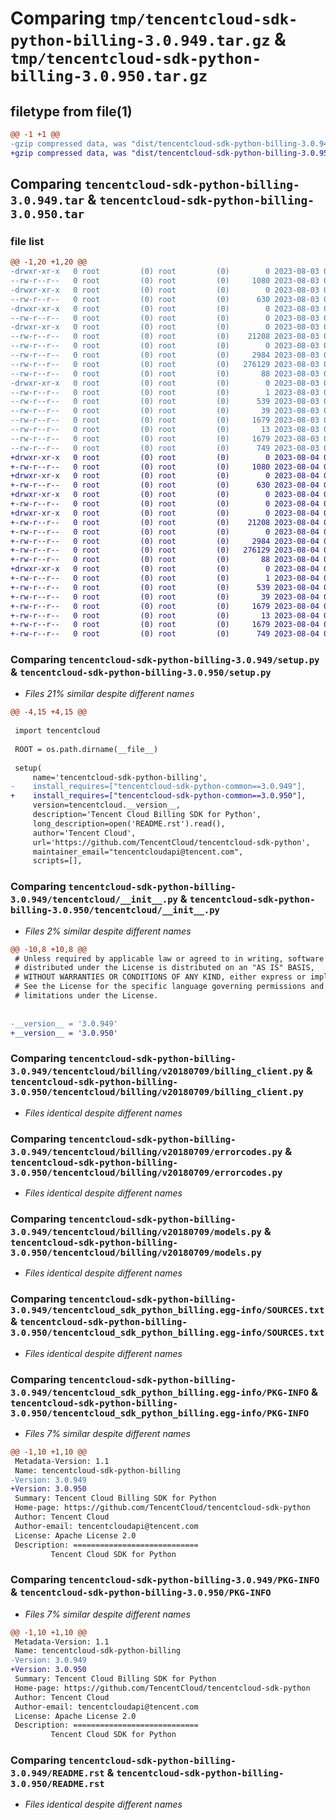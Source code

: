 # Comparing `tmp/tencentcloud-sdk-python-billing-3.0.949.tar.gz` & `tmp/tencentcloud-sdk-python-billing-3.0.950.tar.gz`

## filetype from file(1)

```diff
@@ -1 +1 @@
-gzip compressed data, was "dist/tencentcloud-sdk-python-billing-3.0.949.tar", last modified: Thu Aug  3 00:19:59 2023, max compression
+gzip compressed data, was "dist/tencentcloud-sdk-python-billing-3.0.950.tar", last modified: Fri Aug  4 00:19:57 2023, max compression
```

## Comparing `tencentcloud-sdk-python-billing-3.0.949.tar` & `tencentcloud-sdk-python-billing-3.0.950.tar`

### file list

```diff
@@ -1,20 +1,20 @@
-drwxr-xr-x   0 root         (0) root         (0)        0 2023-08-03 00:19:59.000000 tencentcloud-sdk-python-billing-3.0.949/
--rw-r--r--   0 root         (0) root         (0)     1080 2023-08-03 00:19:59.000000 tencentcloud-sdk-python-billing-3.0.949/setup.py
-drwxr-xr-x   0 root         (0) root         (0)        0 2023-08-03 00:19:59.000000 tencentcloud-sdk-python-billing-3.0.949/tencentcloud/
--rw-r--r--   0 root         (0) root         (0)      630 2023-08-03 00:19:59.000000 tencentcloud-sdk-python-billing-3.0.949/tencentcloud/__init__.py
-drwxr-xr-x   0 root         (0) root         (0)        0 2023-08-03 00:19:59.000000 tencentcloud-sdk-python-billing-3.0.949/tencentcloud/billing/
--rw-r--r--   0 root         (0) root         (0)        0 2023-08-03 00:19:59.000000 tencentcloud-sdk-python-billing-3.0.949/tencentcloud/billing/__init__.py
-drwxr-xr-x   0 root         (0) root         (0)        0 2023-08-03 00:19:59.000000 tencentcloud-sdk-python-billing-3.0.949/tencentcloud/billing/v20180709/
--rw-r--r--   0 root         (0) root         (0)    21208 2023-08-03 00:19:59.000000 tencentcloud-sdk-python-billing-3.0.949/tencentcloud/billing/v20180709/billing_client.py
--rw-r--r--   0 root         (0) root         (0)        0 2023-08-03 00:19:59.000000 tencentcloud-sdk-python-billing-3.0.949/tencentcloud/billing/v20180709/__init__.py
--rw-r--r--   0 root         (0) root         (0)     2984 2023-08-03 00:19:59.000000 tencentcloud-sdk-python-billing-3.0.949/tencentcloud/billing/v20180709/errorcodes.py
--rw-r--r--   0 root         (0) root         (0)   276129 2023-08-03 00:19:59.000000 tencentcloud-sdk-python-billing-3.0.949/tencentcloud/billing/v20180709/models.py
--rw-r--r--   0 root         (0) root         (0)       88 2023-08-03 00:19:59.000000 tencentcloud-sdk-python-billing-3.0.949/setup.cfg
-drwxr-xr-x   0 root         (0) root         (0)        0 2023-08-03 00:19:59.000000 tencentcloud-sdk-python-billing-3.0.949/tencentcloud_sdk_python_billing.egg-info/
--rw-r--r--   0 root         (0) root         (0)        1 2023-08-03 00:19:59.000000 tencentcloud-sdk-python-billing-3.0.949/tencentcloud_sdk_python_billing.egg-info/dependency_links.txt
--rw-r--r--   0 root         (0) root         (0)      539 2023-08-03 00:19:59.000000 tencentcloud-sdk-python-billing-3.0.949/tencentcloud_sdk_python_billing.egg-info/SOURCES.txt
--rw-r--r--   0 root         (0) root         (0)       39 2023-08-03 00:19:59.000000 tencentcloud-sdk-python-billing-3.0.949/tencentcloud_sdk_python_billing.egg-info/requires.txt
--rw-r--r--   0 root         (0) root         (0)     1679 2023-08-03 00:19:59.000000 tencentcloud-sdk-python-billing-3.0.949/tencentcloud_sdk_python_billing.egg-info/PKG-INFO
--rw-r--r--   0 root         (0) root         (0)       13 2023-08-03 00:19:59.000000 tencentcloud-sdk-python-billing-3.0.949/tencentcloud_sdk_python_billing.egg-info/top_level.txt
--rw-r--r--   0 root         (0) root         (0)     1679 2023-08-03 00:19:59.000000 tencentcloud-sdk-python-billing-3.0.949/PKG-INFO
--rw-r--r--   0 root         (0) root         (0)      749 2023-08-03 00:19:59.000000 tencentcloud-sdk-python-billing-3.0.949/README.rst
+drwxr-xr-x   0 root         (0) root         (0)        0 2023-08-04 00:19:57.000000 tencentcloud-sdk-python-billing-3.0.950/
+-rw-r--r--   0 root         (0) root         (0)     1080 2023-08-04 00:19:57.000000 tencentcloud-sdk-python-billing-3.0.950/setup.py
+drwxr-xr-x   0 root         (0) root         (0)        0 2023-08-04 00:19:57.000000 tencentcloud-sdk-python-billing-3.0.950/tencentcloud/
+-rw-r--r--   0 root         (0) root         (0)      630 2023-08-04 00:19:57.000000 tencentcloud-sdk-python-billing-3.0.950/tencentcloud/__init__.py
+drwxr-xr-x   0 root         (0) root         (0)        0 2023-08-04 00:19:57.000000 tencentcloud-sdk-python-billing-3.0.950/tencentcloud/billing/
+-rw-r--r--   0 root         (0) root         (0)        0 2023-08-04 00:19:57.000000 tencentcloud-sdk-python-billing-3.0.950/tencentcloud/billing/__init__.py
+drwxr-xr-x   0 root         (0) root         (0)        0 2023-08-04 00:19:57.000000 tencentcloud-sdk-python-billing-3.0.950/tencentcloud/billing/v20180709/
+-rw-r--r--   0 root         (0) root         (0)    21208 2023-08-04 00:19:57.000000 tencentcloud-sdk-python-billing-3.0.950/tencentcloud/billing/v20180709/billing_client.py
+-rw-r--r--   0 root         (0) root         (0)        0 2023-08-04 00:19:57.000000 tencentcloud-sdk-python-billing-3.0.950/tencentcloud/billing/v20180709/__init__.py
+-rw-r--r--   0 root         (0) root         (0)     2984 2023-08-04 00:19:57.000000 tencentcloud-sdk-python-billing-3.0.950/tencentcloud/billing/v20180709/errorcodes.py
+-rw-r--r--   0 root         (0) root         (0)   276129 2023-08-04 00:19:57.000000 tencentcloud-sdk-python-billing-3.0.950/tencentcloud/billing/v20180709/models.py
+-rw-r--r--   0 root         (0) root         (0)       88 2023-08-04 00:19:57.000000 tencentcloud-sdk-python-billing-3.0.950/setup.cfg
+drwxr-xr-x   0 root         (0) root         (0)        0 2023-08-04 00:19:57.000000 tencentcloud-sdk-python-billing-3.0.950/tencentcloud_sdk_python_billing.egg-info/
+-rw-r--r--   0 root         (0) root         (0)        1 2023-08-04 00:19:57.000000 tencentcloud-sdk-python-billing-3.0.950/tencentcloud_sdk_python_billing.egg-info/dependency_links.txt
+-rw-r--r--   0 root         (0) root         (0)      539 2023-08-04 00:19:57.000000 tencentcloud-sdk-python-billing-3.0.950/tencentcloud_sdk_python_billing.egg-info/SOURCES.txt
+-rw-r--r--   0 root         (0) root         (0)       39 2023-08-04 00:19:57.000000 tencentcloud-sdk-python-billing-3.0.950/tencentcloud_sdk_python_billing.egg-info/requires.txt
+-rw-r--r--   0 root         (0) root         (0)     1679 2023-08-04 00:19:57.000000 tencentcloud-sdk-python-billing-3.0.950/tencentcloud_sdk_python_billing.egg-info/PKG-INFO
+-rw-r--r--   0 root         (0) root         (0)       13 2023-08-04 00:19:57.000000 tencentcloud-sdk-python-billing-3.0.950/tencentcloud_sdk_python_billing.egg-info/top_level.txt
+-rw-r--r--   0 root         (0) root         (0)     1679 2023-08-04 00:19:57.000000 tencentcloud-sdk-python-billing-3.0.950/PKG-INFO
+-rw-r--r--   0 root         (0) root         (0)      749 2023-08-04 00:19:57.000000 tencentcloud-sdk-python-billing-3.0.950/README.rst
```

### Comparing `tencentcloud-sdk-python-billing-3.0.949/setup.py` & `tencentcloud-sdk-python-billing-3.0.950/setup.py`

 * *Files 21% similar despite different names*

```diff
@@ -4,15 +4,15 @@
 
 import tencentcloud
 
 ROOT = os.path.dirname(__file__)
 
 setup(
     name='tencentcloud-sdk-python-billing',
-    install_requires=["tencentcloud-sdk-python-common==3.0.949"],
+    install_requires=["tencentcloud-sdk-python-common==3.0.950"],
     version=tencentcloud.__version__,
     description='Tencent Cloud Billing SDK for Python',
     long_description=open('README.rst').read(),
     author='Tencent Cloud',
     url='https://github.com/TencentCloud/tencentcloud-sdk-python',
     maintainer_email="tencentcloudapi@tencent.com",
     scripts=[],
```

### Comparing `tencentcloud-sdk-python-billing-3.0.949/tencentcloud/__init__.py` & `tencentcloud-sdk-python-billing-3.0.950/tencentcloud/__init__.py`

 * *Files 2% similar despite different names*

```diff
@@ -10,8 +10,8 @@
 # Unless required by applicable law or agreed to in writing, software
 # distributed under the License is distributed on an "AS IS" BASIS,
 # WITHOUT WARRANTIES OR CONDITIONS OF ANY KIND, either express or implied.
 # See the License for the specific language governing permissions and
 # limitations under the License.
 
 
-__version__ = '3.0.949'
+__version__ = '3.0.950'
```

### Comparing `tencentcloud-sdk-python-billing-3.0.949/tencentcloud/billing/v20180709/billing_client.py` & `tencentcloud-sdk-python-billing-3.0.950/tencentcloud/billing/v20180709/billing_client.py`

 * *Files identical despite different names*

### Comparing `tencentcloud-sdk-python-billing-3.0.949/tencentcloud/billing/v20180709/errorcodes.py` & `tencentcloud-sdk-python-billing-3.0.950/tencentcloud/billing/v20180709/errorcodes.py`

 * *Files identical despite different names*

### Comparing `tencentcloud-sdk-python-billing-3.0.949/tencentcloud/billing/v20180709/models.py` & `tencentcloud-sdk-python-billing-3.0.950/tencentcloud/billing/v20180709/models.py`

 * *Files identical despite different names*

### Comparing `tencentcloud-sdk-python-billing-3.0.949/tencentcloud_sdk_python_billing.egg-info/SOURCES.txt` & `tencentcloud-sdk-python-billing-3.0.950/tencentcloud_sdk_python_billing.egg-info/SOURCES.txt`

 * *Files identical despite different names*

### Comparing `tencentcloud-sdk-python-billing-3.0.949/tencentcloud_sdk_python_billing.egg-info/PKG-INFO` & `tencentcloud-sdk-python-billing-3.0.950/tencentcloud_sdk_python_billing.egg-info/PKG-INFO`

 * *Files 7% similar despite different names*

```diff
@@ -1,10 +1,10 @@
 Metadata-Version: 1.1
 Name: tencentcloud-sdk-python-billing
-Version: 3.0.949
+Version: 3.0.950
 Summary: Tencent Cloud Billing SDK for Python
 Home-page: https://github.com/TencentCloud/tencentcloud-sdk-python
 Author: Tencent Cloud
 Author-email: tencentcloudapi@tencent.com
 License: Apache License 2.0
 Description: ============================
         Tencent Cloud SDK for Python
```

### Comparing `tencentcloud-sdk-python-billing-3.0.949/PKG-INFO` & `tencentcloud-sdk-python-billing-3.0.950/PKG-INFO`

 * *Files 7% similar despite different names*

```diff
@@ -1,10 +1,10 @@
 Metadata-Version: 1.1
 Name: tencentcloud-sdk-python-billing
-Version: 3.0.949
+Version: 3.0.950
 Summary: Tencent Cloud Billing SDK for Python
 Home-page: https://github.com/TencentCloud/tencentcloud-sdk-python
 Author: Tencent Cloud
 Author-email: tencentcloudapi@tencent.com
 License: Apache License 2.0
 Description: ============================
         Tencent Cloud SDK for Python
```

### Comparing `tencentcloud-sdk-python-billing-3.0.949/README.rst` & `tencentcloud-sdk-python-billing-3.0.950/README.rst`

 * *Files identical despite different names*

